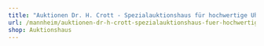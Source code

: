 ```yaml
---
title: "Auktionen Dr. H. Crott - Spezialauktionshaus für hochwertige Uhren"
url: /mannheim/auktionen-dr-h-crott-spezialauktionshaus-fuer-hochwertige-uhren/
shop: Auktionshaus
---
```

